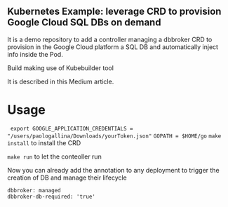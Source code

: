 ## Kubernetes Example: leverage CRD to provision Google Cloud SQL DBs on demand

It is a demo repository to add a controller managing a dbbroker CRD to provision in the Google Cloud platform a SQL DB and automatically inject info inside the Pod.

Build making use of Kubebuilder tool

It is described in this Medium article.

# Usage
` export GOOGLE_APPLICATION_CREDENTIALS = "/users/paologallina/Downloads/yourToken.json"`
`GOPATH = $HOME/go`
`make install` to install the CRD

`make run` to let the conteoller run

Now you can already add the annotation to any deployment to trigger the creation of DB and manage their lifecycle
```
dbbroker: managed
dbbroker-db-required: 'true'
```
